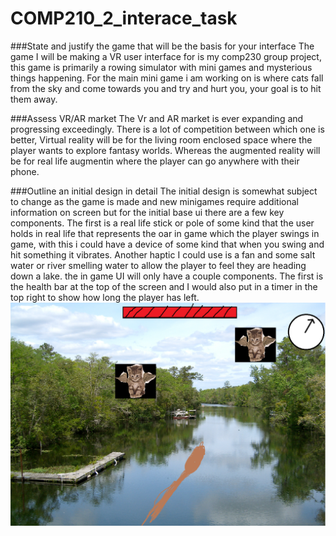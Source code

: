 # COMP210_2_interace_task

###State and justify the game that will be the basis for your interface
The game I will be making a VR user interface for is my comp230 group project, this game is primarily a rowing simulator with mini games and mysterious things happening. For the main mini game i am working on is where cats fall from the sky and come towards you and try and hurt you, your goal is to hit them away. 



###Assess VR/AR market
The Vr and AR market is ever expanding and progressing exceedingly. There is a lot of competition between which one is better, Virtual reality will be for the living room enclosed space where the player wants to explore fantasy worlds. Whereas the augmented reality will be for real life augmentin where the player can go anywhere with their phone. 



###Outline an initial design in detail
The initial design is somewhat subject to change as the game is made and new minigames require additional information on screen but for the initial base ui there are a few key components. The first is a real life stick or pole of some kind that the user holds in real life that represents the oar in game which the player swings in game, with this i could have a device of some kind that when you swing and hit something it vibrates. Another haptic I could use is a fan and some salt water or river smelling water to allow the player to feel they are heading down a lake. 
the in game UI will only have a couple components. The first is the  health bar at the top of the screen and I would also put in a timer in the top right to show how long the player has left.
![alt tag](https://github.com/TheHarlander/COMP210_2_interace_task/blob/master/Part-A/basicUIDesign.png?raw=true)
